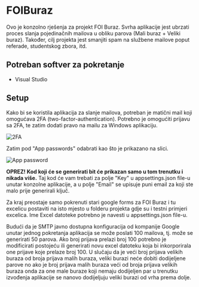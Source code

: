 # FOIBuraz
Ovo je konzolno rješenja za projekt FOI Buraz. Svrha aplikacije jest ubrzati proces slanja pojedinačnih mailova u obliku parova (Mali buraz + Veliki buraz).
Također, cilj projekta jest smanjiti spam na službene mailove poput referade, studentskog zbora, itd.


## Potreban softver za pokretanje 
- Visual Studio

## Setup
Kako bi se koristila aplikacija za slanje mailova, potreban je matični mail koji omogućava 2FA (two-factor-authentication). Potrebno je omogućiti prijavu sa 2FA, te zatim dodati pravo na mailu za Windows aplikaciju.

![2FA](https://user-images.githubusercontent.com/72978858/194953244-14e87676-dcda-4628-8ef3-d54bf6754b6b.png)

Zatim pod "App passwords" odabrati kao što je prikazano na slici.

![App password](https://user-images.githubusercontent.com/72978858/194953482-0d3ade3c-0e96-4004-8f49-cd824828b67f.png)

**OPREZ! Kod koji će se generirati bit će prikazan samo u tom trenutku i nikada više.**
Taj kod će vam trebati za polje "Key" u appsettings.json file-u unutar konzolne aplikacije, a u polje "Email" se upisuje puni email za koji ste malo prije generirali ključ.

Za kraj preostaje samo pokrenuti stari google forms za FOI Buraz i tu excelicu postaviti na isto mjesto u folderu projekta gdje su i testni primjeri excelica.
Ime Excel datoteke potrebno je navesti u appsettings.json file-u.

Budući da je SMTP javno dostupna konfiguracija od kompanije Google unutar jednog pokretanja aplikacija se može poslati 100 mailova, tj. može se generirati 50 parova. Ako broj prijava prelazi broj 100 potrebno je modificirati postojeću ili generirati novu excel datoteku koja bi inkorporirala one prijave koje prelaze broj 100. U slučaju da je veći broj prijava velikih buraza od broja prijava malih buraza, veliki burazi neće dobiti dodijeljene parove no ako je broj prijava malih buraza veći od broja prijava velikih buraza onda za one male buraze koji nemaju dodijeljen par u trenutku izvođenja aplikacije se nanovo dodijeljuju veliki burazi od vrha prema dolje.
